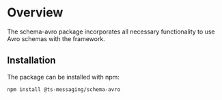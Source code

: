 # Overview

The schema-avro package incorporates all necessary functionality to use Avro schemas with the framework.

## Installation

The package can be installed with npm:

```bash
npm install @ts-messaging/schema-avro
```
